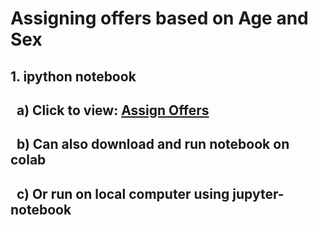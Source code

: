 # Assigning offers based on Age and Sex

## 1. ipython notebook
## &nbsp;&nbsp;a) Click to view: <a href="https://github.com/Clark-Whitehead/opt-intelligence/blob/main/Assign_Offers.ipynb"> Assign Offers </a>
## &nbsp;&nbsp;b) Can also download and run notebook on colab
## &nbsp;&nbsp;c) Or run on local computer using jupyter-notebook

